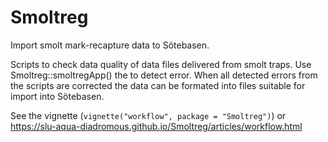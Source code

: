 # Smoltreg

Import smolt mark-recapture data to Sötebasen.

Scripts to check data quality of data files delivered from smolt traps. Use Smoltreg::smoltregApp() the to detect error. When all detected errors from the scripts are corrected the data can be formated into files suitable for import into Sötebasen.

See the vignette (`vignette("workflow", package = "Smoltreg")`) or <https://slu-aqua-diadromous.github.io/Smoltreg/articles/workflow.html>
